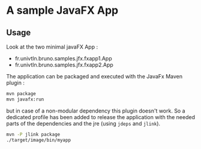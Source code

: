 # A sample JavaFX App

## Usage

Look at the two minimal javaFX App :
  
  * fr.univtln.bruno.samples.jfx.fxapp1.App
  * fr.univtln.bruno.samples.jfx.fxapp2.App

The application can be packaged and executed with the JavaFx Maven plugin :

```bash
mvn package
mvn javafx:run
```

but in case of a non-modular dependency this plugin doesn't work.
So a dedicated profile has been added to release the application with
the needed parts of the dependencies and the jre (using `jdeps` and `jlink`). 

```bash
mvn -P jlink package
./target/image/bin/myapp 
```